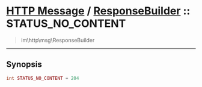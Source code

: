 # [HTTP Message](http.md) / [ResponseBuilder](http-ResponseBuilder.md) :: STATUS_NO_CONTENT
 > im\http\msg\ResponseBuilder
____

## Synopsis
```php
int STATUS_NO_CONTENT = 204
```
